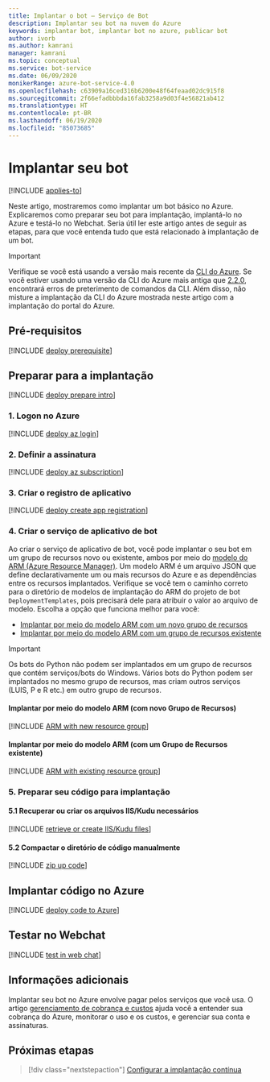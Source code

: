 ```yaml
---
title: Implantar o bot – Serviço de Bot
description: Implantar seu bot na nuvem do Azure
keywords: implantar bot, implantar bot no azure, publicar bot
author: ivorb
ms.author: kamrani
manager: kamrani
ms.topic: conceptual
ms.service: bot-service
ms.date: 06/09/2020
monikerRange: azure-bot-service-4.0
ms.openlocfilehash: c63909a16ced316b6200e48f64feaad02dc915f8
ms.sourcegitcommit: 2f66efadbbbda16fab3258a9d03f4e56821ab412
ms.translationtype: HT
ms.contentlocale: pt-BR
ms.lasthandoff: 06/19/2020
ms.locfileid: "85073685"
---
```

# <a name="deploy-your-bot"></a>Implantar seu bot

[!INCLUDE [applies-to](./includes/applies-to.md)]

Neste artigo, mostraremos como implantar um bot básico no Azure. Explicaremos como preparar seu bot para implantação, implantá-lo no Azure e testá-lo no Webchat. Seria útil ler este artigo antes de seguir as etapas, para que você entenda tudo que está relacionado à implantação de um bot.

> [!IMPORTANT]
> Verifique se você está usando a versão mais recente da [CLI do Azure](https://docs.microsoft.com/cli/azure/?view=azure-cli-latest). Se você estiver usando uma versão da CLI do Azure mais antiga que [2.2.0](https://github.com/MicrosoftDocs/azure-docs-cli/blob/master/docs-ref-conceptual/release-notes-azure-cli.md#march-10-2020), encontrará erros de preterimento de comandos da CLI. Além disso, não misture a implantação da CLI do Azure mostrada neste artigo com a implantação do portal do Azure.

## <a name="prerequisites"></a>Pré-requisitos

[!INCLUDE [deploy prerequisite](~/includes/deploy/snippet-prerequisite.md)]

## <a name="prepare-for-deployment"></a>Preparar para a implantação

[!INCLUDE [deploy prepare intro](~/includes/deploy/snippet-prepare-deploy-intro.md)]

### <a name="1-login-to-azure"></a>1. Logon no Azure

[!INCLUDE [deploy az login](~/includes/deploy/snippet-az-login.md)]

### <a name="2-set-the-subscription"></a>2. Definir a assinatura

[!INCLUDE [deploy az subscription](~/includes/deploy/snippet-az-set-subscription.md)]

### <a name="3-create-the-application-registration"></a>3. Criar o registro de aplicativo

[!INCLUDE [deploy create app registration](~/includes/deploy/snippet-create-app-registration.md)]

### <a name="4-create-the-bot-application-service"></a>4. Criar o serviço de aplicativo de bot

Ao criar o serviço de aplicativo de bot, você pode implantar o seu bot em um grupo de recursos novo ou existente, ambos por meio do [modelo do ARM (Azure Resource Manager)](https://docs.microsoft.com/azure/azure-resource-manager/templates/overview). Um modelo ARM é um arquivo JSON que define declarativamente um ou mais recursos do Azure e as dependências entre os recursos implantados. Verifique se você tem o caminho correto para o diretório de modelos de implantação do ARM do projeto de bot `DeploymentTemplates`, pois precisará dele para atribuir o valor ao arquivo de modelo. Escolha a opção que funciona melhor para você:

* [Implantar por meio do modelo ARM com um novo grupo de recursos](#deploy-via-arm-template-with-new-resource-group)
* [Implantar por meio do modelo ARM com um grupo de recursos existente](#deploy-via-arm-template-with-existing-resource-group)

> [!IMPORTANT]
> Os bots do Python não podem ser implantados em um grupo de recursos que contém serviços/bots do Windows.  Vários bots do Python podem ser implantados no mesmo grupo de recursos, mas criam outros serviços (LUIS, P e R etc.) em outro grupo de recursos.

#### <a name="deploy-via-arm-template-with-new-resource-group"></a>**Implantar por meio do modelo ARM (com **novo** Grupo de Recursos)**

<!-- ##### Create Azure resources -->
[!INCLUDE [ARM with new resource group](~/includes/deploy/snippet-ARM-new-resource-group.md)]


#### <a name="deploy-via-arm-template-with-existing-resource-group"></a>**Implantar por meio do modelo ARM (com um Grupo de Recursos **existente**)**

[!INCLUDE [ARM with existing resource group](~/includes/deploy/snippet-ARM-existing-resource-group.md)]


### <a name="5-prepare-your-code-for-deployment"></a>5. Preparar seu código para implantação

#### <a name="51-retrieve-or-create-necessary-iiskudu-files"></a>5.1 Recuperar ou criar os arquivos IIS/Kudu necessários

[!INCLUDE [retrieve or create IIS/Kudu files](~/includes/deploy/snippet-IIS-Kudu-files.md)]

#### <a name="52-zip-up-the-code-directory-manually"></a>5.2 Compactar o diretório de código manualmente

[!INCLUDE [zip up code](~/includes/deploy/snippet-zip-code.md)]

## <a name="deploy-code-to-azure"></a>Implantar código no Azure

[!INCLUDE [deploy code to Azure](~/includes/deploy/snippet-deploy-code-to-az.md)]

## <a name="test-in-web-chat"></a>Testar no Webchat

[!INCLUDE [test in web chat](~/includes/deploy/snippet-test-in-web-chat.md)]

## <a name="additional-information"></a>Informações adicionais

Implantar seu bot no Azure envolve pagar pelos serviços que você usa. O artigo [gerenciamento de cobrança e custos](https://docs.microsoft.com/azure/billing/) ajuda você a entender sua cobrança do Azure, monitorar o uso e os custos, e gerenciar sua conta e assinaturas.

## <a name="next-steps"></a>Próximas etapas

> [!div class="nextstepaction"]
> [Configurar a implantação contínua](bot-service-build-continuous-deployment.md)

<!-- ## Appendix

[!INCLUDE [deploy csharp bot to Azure](~/includes/deploy/snippet-deploy-simple-csharp-echo-bot.md)] -->

